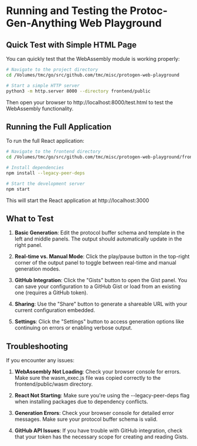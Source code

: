 # Running and Testing the Protoc-Gen-Anything Web Playground

## Quick Test with Simple HTML Page

You can quickly test that the WebAssembly module is working properly:

```bash
# Navigate to the project directory
cd /Volumes/tmc/go/src/github.com/tmc/misc/protogen-web-playground

# Start a simple HTTP server
python3 -m http.server 8000 --directory frontend/public
```

Then open your browser to http://localhost:8000/test.html to test the WebAssembly functionality.

## Running the Full Application

To run the full React application:

```bash
# Navigate to the frontend directory
cd /Volumes/tmc/go/src/github.com/tmc/misc/protogen-web-playground/frontend

# Install dependencies
npm install --legacy-peer-deps

# Start the development server
npm start
```

This will start the React application at http://localhost:3000

## What to Test

1. **Basic Generation**: Edit the protocol buffer schema and template in the left and middle panels. The output should automatically update in the right panel.

2. **Real-time vs. Manual Mode**: Click the play/pause button in the top-right corner of the output panel to toggle between real-time and manual generation modes.

3. **GitHub Integration**: Click the "Gists" button to open the Gist panel. You can save your configuration to a GitHub Gist or load from an existing one (requires a GitHub token).

4. **Sharing**: Use the "Share" button to generate a shareable URL with your current configuration embedded.

5. **Settings**: Click the "Settings" button to access generation options like continuing on errors or enabling verbose output.

## Troubleshooting

If you encounter any issues:

1. **WebAssembly Not Loading**: Check your browser console for errors. Make sure the wasm_exec.js file was copied correctly to the frontend/public/wasm directory.

2. **React Not Starting**: Make sure you're using the --legacy-peer-deps flag when installing packages due to dependency conflicts.

3. **Generation Errors**: Check your browser console for detailed error messages. Make sure your protocol buffer schema is valid.

4. **GitHub API Issues**: If you have trouble with GitHub integration, check that your token has the necessary scope for creating and reading Gists.